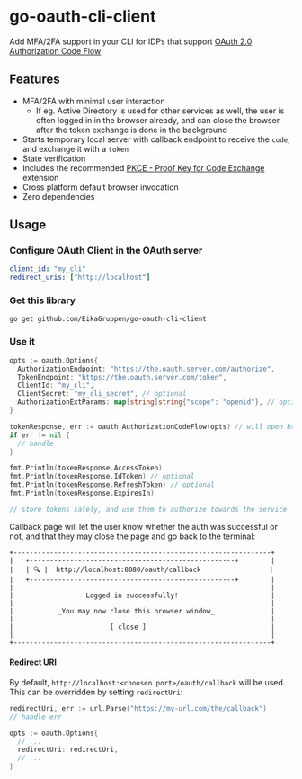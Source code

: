 # go-oauth-cli-client

Add MFA/2FA support in your CLI for IDPs that support [OAuth 2.0 Authorization Code Flow](https://datatracker.ietf.org/doc/html/rfc6749)

## Features

- MFA/2FA with minimal user interaction
  - If eg. Active Directory is used for other services as well, the user is often logged in in the browser already, and can close the browser after the token exchange is done in the background
- Starts temporary local server with callback endpoint to receive the `code`, and exchange it with a `token`
- State verification
- Includes the recommended [PKCE - Proof Key for Code Exchange](https://datatracker.ietf.org/doc/html/rfc7636) extension
- Cross platform default browser invocation
- Zero dependencies

## Usage

### Configure OAuth Client in the OAuth server

```yaml
client_id: "my_cli"
redirect_uris: ["http://localhost"]
```

### Get this library
```
go get github.com/EikaGruppen/go-oauth-cli-client
```

### Use it

```go 
opts := oauth.Options{
  AuthorizationEndpoint: "https://the.oauth.server.com/authorize",
  TokenEndpoint: "https://the.oauth.server.com/token",
  ClientId: "my_cli",
  ClientSecret: "my_cli_secret", // optional
  AuthorizationExtParams: map[string]string{"scope": "openid"}, // optional
}

tokenResponse, err := oauth.AuthorizationCodeFlow(opts) // will open browser for user to do MFA, and show callback page there when done
if err != nil {
  // handle
}

fmt.Println(tokenResponse.AccessToken)
fmt.Println(tokenResponse.IdToken) // optional
fmt.Println(tokenResponse.RefreshToken) // optional
fmt.Println(tokenResponse.ExpiresIn)

// store tokens safely, and use them to authorize towards the service
```

Callback page will let the user know whether the auth was successful or not, and that they may close the page and go back to the terminal:

```
+----------------------------------------------------------------+
|   +---------------------------------------------------+        |
|   | 🔍️ |  http://localhost:8080/oauth/callback        |        |
|   +---------------------------------------------------+        |
|                                                                |
|                  Logged in successfully!                       |
|                                                                |
|           _You may now close this browser window_              |
|                                                                |
|                        [ close ]                               |
|                                                                |
+----------------------------------------------------------------+
```

#### Redirect URI

By default, `http://localhost:<choosen port>/oauth/callback` will be used. This can be overridden by setting `redirectUri`:

```go
redirectUri, err := url.Parse("https://my-url.com/the/callback")
// handle err

opts := oauth.Options{
  // ...
  redirectUri: redirectUri,
  // ...
}
```

